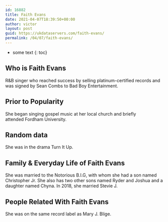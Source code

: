 ```yaml
---
id: 16882
title: Faith Evans
date: 2021-04-07T18:39:50+00:00
author: victor
layout: post
guid: https://ukdataservers.com/faith-evans/
permalink: /04/07/faith-evans/
---
```


* some text
{: toc}


## Who is Faith Evans



R&B singer who reached success by selling platinum-certified records and was signed by Sean Combs to Bad Boy Entertainment.

                
                
                
## Prior to Popularity



She began singing gospel music at her local church and briefly attended Fordham University.

                
                
                
## Random data



She was in the drama Turn It Up.

                
                
                
## Family & Everyday Life of Faith Evans



She was married to the Notorious B.I.G, with whom she had a son named Christopher Jr. She also has two other sons named Ryder and Joshua and a daughter named Chyna. In 2018, she married Stevie J. 

                
                
                
## People Related With Faith Evans



She was on the same record label as Mary J. Blige.

                
              
            
          
          
          